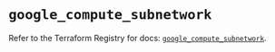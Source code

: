 # `google_compute_subnetwork`

Refer to the Terraform Registry for docs: [`google_compute_subnetwork`](https://registry.terraform.io/providers/hashicorp/google/6.11.1/docs/resources/compute_subnetwork).
